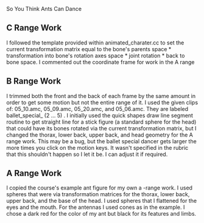 So You Think Ants Can Dance

## C Range Work

I followed the template provided within animated_charater.cc to set the current transformation matrix equal to the bone's parents space * transformation into bone's rotation axes space * joint rotation * back to bone space. I commented out the coordinate frame for work in the A range

## B Range Work

I trimmed both the front and the back of each frame by the same amount in order to get some motion but not the entire range of it. I used the given clips of: 05_10.amc, 05_09.amc, 05_20.amc, and 05_06.amc. They are labeled ballet_special_ (2 ... 5) . I initially used the quick shapes draw line segment routine to get straight line for a stick figure (a standard sphere for the head) that could have its bones rotated via the current transformation matrix, but I changed the thorax, lower back, upper back, and head geometry for the A range work. This may be a bug, but the ballet special dancer gets larger the more times you click on the motion keys. It wasn't specified in the rubric that this shouldn't happen so I let it be. I can adjust it if required.

## A Range Work

I copied the course's example ant figure for my own a -range work. I used spheres that were via transformation matrices for the thorax, lower back, upper back, and the base of the head. I used spheres that I flattened for the eyes and the mouth. For the antennas I used cones as in the example. I chose a dark red for the color of my ant but black for its features and limbs.

